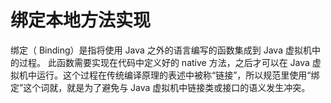 # 绑定本地方法实现

绑定（ Binding）是指将使用 Java 之外的语言编写的函数集成到 Java 虚拟机中的过程。 此函数需要实现在代码中定义好的 native 方法，之后才可以在 Java 虚拟机中运行。这个过程在传统编译原理的表述中被称“链接”，所以规范里使用“绑定”这个词就，就是为了避免与 Java 虚拟机中链接类或接口的语义发生冲突。 